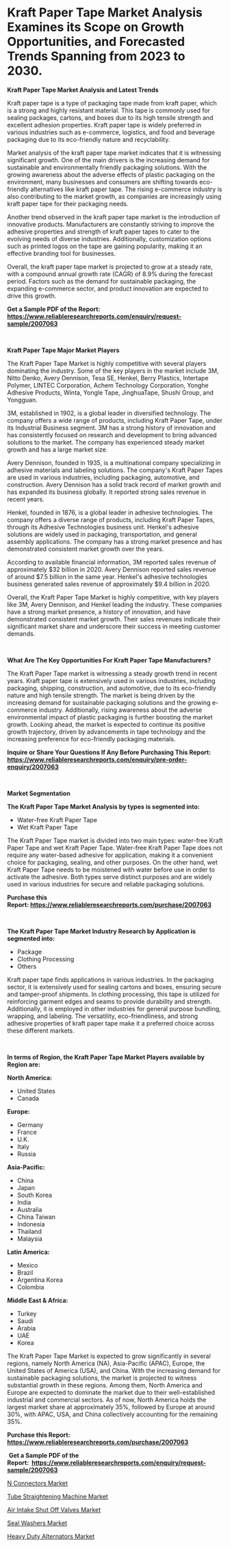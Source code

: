 <p><h1>Kraft Paper Tape Market Analysis Examines its Scope on Growth Opportunities, and Forecasted Trends Spanning from 2023 to 2030.</h1></p><p><strong>Kraft Paper Tape Market Analysis and Latest Trends</strong></p>
<p><p>Kraft paper tape is a type of packaging tape made from kraft paper, which is a strong and highly resistant material. This tape is commonly used for sealing packages, cartons, and boxes due to its high tensile strength and excellent adhesion properties. Kraft paper tape is widely preferred in various industries such as e-commerce, logistics, and food and beverage packaging due to its eco-friendly nature and recyclability.</p><p>Market analysis of the kraft paper tape market indicates that it is witnessing significant growth. One of the main drivers is the increasing demand for sustainable and environmentally friendly packaging solutions. With the growing awareness about the adverse effects of plastic packaging on the environment, many businesses and consumers are shifting towards eco-friendly alternatives like kraft paper tape. The rising e-commerce industry is also contributing to the market growth, as companies are increasingly using kraft paper tape for their packaging needs.</p><p>Another trend observed in the kraft paper tape market is the introduction of innovative products. Manufacturers are constantly striving to improve the adhesive properties and strength of kraft paper tapes to cater to the evolving needs of diverse industries. Additionally, customization options such as printed logos on the tape are gaining popularity, making it an effective branding tool for businesses.</p><p>Overall, the kraft paper tape market is projected to grow at a steady rate, with a compound annual growth rate (CAGR) of 8.9% during the forecast period. Factors such as the demand for sustainable packaging, the expanding e-commerce sector, and product innovation are expected to drive this growth.</p></p>
<p><strong>Get a Sample PDF of the Report:&nbsp; <a href="https://www.reliableresearchreports.com/enquiry/request-sample/2007063">https://www.reliableresearchreports.com/enquiry/request-sample/2007063</a></strong></p>
<p>&nbsp;</p>
<p><strong>Kraft Paper Tape Major Market Players</strong></p>
<p><p>The Kraft Paper Tape Market is highly competitive with several players dominating the industry. Some of the key players in the market include 3M, Nitto Denko, Avery Dennison, Tesa SE, Henkel, Berry Plastics, Intertape Polymer, LINTEC Corporation, Achem Technology Corporation, Yonghe Adhesive Products, Winta, Yongle Tape, JinghuaTape, Shushi Group, and Yongguan.</p><p>3M, established in 1902, is a global leader in diversified technology. The company offers a wide range of products, including Kraft Paper Tape, under its Industrial Business segment. 3M has a strong history of innovation and has consistently focused on research and development to bring advanced solutions to the market. The company has experienced steady market growth and has a large market size.</p><p>Avery Dennison, founded in 1935, is a multinational company specializing in adhesive materials and labeling solutions. The company's Kraft Paper Tapes are used in various industries, including packaging, automotive, and construction. Avery Dennison has a solid track record of market growth and has expanded its business globally. It reported strong sales revenue in recent years.</p><p>Henkel, founded in 1876, is a global leader in adhesive technologies. The company offers a diverse range of products, including Kraft Paper Tapes, through its Adhesive Technologies business unit. Henkel's adhesive solutions are widely used in packaging, transportation, and general assembly applications. The company has a strong market presence and has demonstrated consistent market growth over the years.</p><p>According to available financial information, 3M reported sales revenue of approximately $32 billion in 2020. Avery Dennison reported sales revenue of around $7.5 billion in the same year. Henkel's adhesive technologies business generated sales revenue of approximately $9.4 billion in 2020.</p><p>Overall, the Kraft Paper Tape Market is highly competitive, with key players like 3M, Avery Dennison, and Henkel leading the industry. These companies have a strong market presence, a history of innovation, and have demonstrated consistent market growth. Their sales revenues indicate their significant market share and underscore their success in meeting customer demands.</p></p>
<p>&nbsp;</p>
<p><strong>What Are The Key Opportunities For Kraft Paper Tape Manufacturers?</strong></p>
<p><p>The Kraft Paper Tape market is witnessing a steady growth trend in recent years. Kraft paper tape is extensively used in various industries, including packaging, shipping, construction, and automotive, due to its eco-friendly nature and high tensile strength. The market is being driven by the increasing demand for sustainable packaging solutions and the growing e-commerce industry. Additionally, rising awareness about the adverse environmental impact of plastic packaging is further boosting the market growth. Looking ahead, the market is expected to continue its positive growth trajectory, driven by advancements in tape technology and the increasing preference for eco-friendly packaging materials.</p></p>
<p><strong>Inquire or Share Your Questions If Any Before Purchasing This Report: <a href="https://www.reliableresearchreports.com/enquiry/pre-order-enquiry/2007063">https://www.reliableresearchreports.com/enquiry/pre-order-enquiry/2007063</a></strong></p>
<p>&nbsp;</p>
<p><strong>Market Segmentation</strong></p>
<p><strong>The Kraft Paper Tape Market Analysis by types is segmented into:</strong></p>
<p><ul><li>Water-free Kraft Paper Tape</li><li>Wet Kraft Paper Tape</li></ul></p>
<p><p>The Kraft Paper Tape market is divided into two main types: water-free Kraft Paper Tape and wet Kraft Paper Tape. Water-free Kraft Paper Tape does not require any water-based adhesive for application, making it a convenient choice for packaging, sealing, and other purposes. On the other hand, wet Kraft Paper Tape needs to be moistened with water before use in order to activate the adhesive. Both types serve distinct purposes and are widely used in various industries for secure and reliable packaging solutions.</p></p>
<p><strong>Purchase this Report:&nbsp;<a href="https://www.reliableresearchreports.com/purchase/2007063">https://www.reliableresearchreports.com/purchase/2007063</a></strong></p>
<p>&nbsp;</p>
<p><strong>The Kraft Paper Tape Market Industry Research by Application is segmented into:</strong></p>
<p><ul><li>Package</li><li>Clothing Processing</li><li>Others</li></ul></p>
<p><p>Kraft paper tape finds applications in various industries. In the packaging sector, it is extensively used for sealing cartons and boxes, ensuring secure and tamper-proof shipments. In clothing processing, this tape is utilized for reinforcing garment edges and seams to provide durability and strength. Additionally, it is employed in other industries for general purpose bundling, wrapping, and labeling. The versatility, eco-friendliness, and strong adhesive properties of kraft paper tape make it a preferred choice across these different markets.</p></p>
<p>&nbsp;</p>
<p><strong>In terms of Region, the Kraft Paper Tape Market Players available by Region are:</strong></p>
<p>
    <p> <strong> North America: </strong>
        <ul>
            <li>United States</li>
            <li>Canada</li>
        </ul>
        </p> 
    <p> <strong> Europe: </strong>
        <ul>
            <li>Germany</li>
            <li>France</li>
            <li>U.K.</li>
            <li>Italy</li>
            <li>Russia</li>
        </ul>
        </p> 
    <p> <strong> Asia-Pacific: </strong>
        <ul>
            <li>China</li>
            <li>Japan</li>
            <li>South Korea</li>
            <li>India</li>
            <li>Australia</li>
            <li>China Taiwan</li>
            <li>Indonesia</li>
            <li>Thailand</li>
            <li>Malaysia</li>
        </ul>
        </p> 
    <p> <strong> Latin America: </strong>
        <ul>
            <li>Mexico</li>
            <li>Brazil</li>
            <li>Argentina Korea</li>
            <li>Colombia</li>
        </ul>
        </p> 
    <p> <strong> Middle East & Africa: </strong>
        <ul>
            <li>Turkey</li>
            <li>Saudi</li>
            <li>Arabia</li>
            <li>UAE</li>
            <li>Korea</li>
        </ul>
    </p>
    </p>
<p><p>The Kraft Paper Tape Market is expected to grow significantly in several regions, namely North America (NA), Asia-Pacific (APAC), Europe, the United States of America (USA), and China. With the increasing demand for sustainable packaging solutions, the market is projected to witness substantial growth in these regions. Among them, North America and Europe are expected to dominate the market due to their well-established industrial and commercial sectors. As of now, North America holds the largest market share at approximately 35%, followed by Europe at around 30%, with APAC, USA, and China collectively accounting for the remaining 35%.</p></p>
<p><strong>Purchase this Report: <a href="https://www.reliableresearchreports.com/purchase/2007063">https://www.reliableresearchreports.com/purchase/2007063</a></strong></p>
<p>&nbsp;<strong>Get a Sample PDF of the Report:&nbsp;&nbsp;<a href="https://www.reliableresearchreports.com/enquiry/request-sample/2007063">https://www.reliableresearchreports.com/enquiry/request-sample/2007063</a></strong></p>
<p><strong></strong></p>
<p><p><a href="https://medium.com/@colinom786578/n-connectors-market-furnishes-information-on-market-share-market-trends-and-market-growth-c25f0a8715bf">N Connectors Market</a></p><p><a href="https://medium.com/@damorgan64868/tube-straightening-machine-market-furnishes-information-on-market-share-market-trends-and-market-f0faa2ccb8ed">Tube Straightening Machine Market</a></p><p><a href="https://medium.com/@jaremington56468/air-intake-shut-off-valves-market-trends-and-market-analysis-forecasted-for-period-2023-2030-967985339922">Air Intake Shut Off Valves Market</a></p><p><a href="https://medium.com/@sandramurphy56/seal-washers-market-size-cagr-trends-2024-2030-292e9071a3a0">Seal Washers Market</a></p><p><a href="https://medium.com/@bradomar67436/analyzing-heavy-duty-alternators-market-global-industry-perspective-and-forecast-2023-to-2030-3d8d23547f32">Heavy Duty Alternators Market</a></p></p>